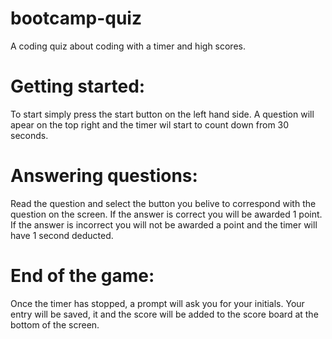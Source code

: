 # bootcamp-quiz
A coding quiz about coding with a timer and high scores.


# Getting started:
To start simply press the start button on the left hand side.
A question will apear on the top right and the timer wil start to count down from 30 seconds.

# Answering questions:
Read the question and select the button you belive to correspond with the question on the screen.
If the answer is correct you will be awarded 1 point.
If the answer is incorrect you will not be awarded a point and the timer will have 1 second deducted.

# End of the game:
Once the timer has stopped, a prompt will ask you for your initials.
Your entry will be saved, it and the score will be added to the score board at the bottom of the screen.
